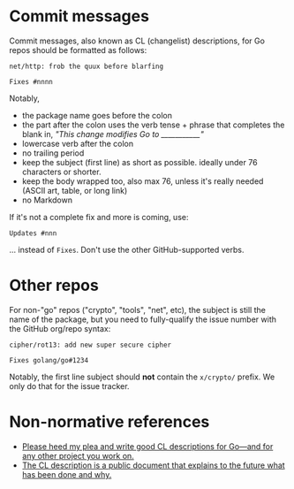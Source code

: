 # Commit messages

Commit messages, also known as CL (changelist) descriptions, for Go repos should be formatted as follows:

```
net/http: frob the quux before blarfing

Fixes #nnnn
```

Notably,

* the package name goes before the colon
* the part after the colon uses the verb tense + phrase that completes the blank in, *"This change modifies Go to ___________"*
* lowercase verb after the colon
* no trailing period
* keep the subject (first line) as short as possible. ideally under 76 characters or shorter.
* keep the body wrapped too, also max 76, unless it's really needed (ASCII art, table, or long link)
* no Markdown

If it's not a complete fix and more is coming, use:

```
Updates #nnn
```

... instead of `Fixes`. Don't use the other GitHub-supported verbs.

# Other repos

For non-"go" repos ("crypto", "tools", "net", etc), the subject is still the name of the package, but you need to fully-qualify the issue number with the GitHub org/repo syntax:

```
cipher/rot13: add new super secure cipher

Fixes golang/go#1234
````

Notably, the first line subject should **not** contain the `x/crypto/` prefix. We only do that for the issue tracker.

# Non-normative references

- [Please heed my plea and write good CL descriptions for Go—and for any other project you work on.](https://groups.google.com/d/msg/golang-dev/6M4dmZWpFaI/SyU5Sl4zZLYJ)
- [The CL description is a public document that explains to the future what has been done and why.](https://groups.google.com/d/msg/golang-dev/s07ZUR8ZDHo/i-rIsknbAwAJ)

